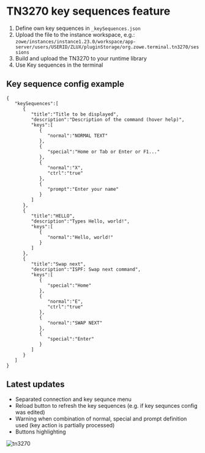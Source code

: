 ﻿# TN3270 key sequences feature
1. Define own key sequences in ```_keySequences.json``` 
2. Upload the file to the instance workspace, e.g.: ```zowe/instances/instance1.23.0/workspace/app-server/users/USERID/ZLUX/pluginStorage/org.zowe.terminal.tn3270/sessions```
3. Build and upload the TN3270 to your runtime library
4. Use Key sequences in the terminal

## Key sequence config example
```
{
   "keySequences":[
      {
         "title":"Title to be displayed",
         "description":"Description of the command (hover help)",
         "keys":[
            {
               "normal":"NORMAL TEXT"
            },
            {
               "special":"Home or Tab or Enter or F1..."
            },
            {
               "normal":"X",
               "ctrl":"true"
            },
            {
               "prompt":"Enter your name"
            }
         ]
      },
      {
         "title":"HELLO",
         "description":"Types Hello, world!",
         "keys":[
            {
               "normal":"Hello, world!"
            }
         ]
      },
      {
         "title":"Swap next",
         "description":"ISPF: Swap next command",
         "keys":[
            {
               "special":"Home"
            },
            {
               "normal":"E",
               "ctrl":"true"
            },
            {
               "normal":"SWAP NEXT"
            },
            {
               "special":"Enter"
            }
         ]
      }
   ]
}
```

## Latest updates
* Separated connection and key sequnce menu
* Reload button to refresh the key sequences (e.g. if key sequnces config was edited)
* Warning when combination of normal, special and prompt definition used (key action is partially processed)
* Buttons highlighting

![tn3270](https://user-images.githubusercontent.com/66114686/130959163-8803acdb-af44-4b77-81f2-08b98054e3a1.png)

